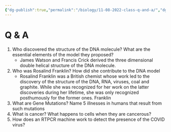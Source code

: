 ```yaml
---
{"dg-publish":true,"permalink":"/biology/11-08-2022-class-q-and-a/","dgHomeLink":true,"dgPassFrontmatter":false}
---
```


# Q & A
1. Who discovered the structure of the DNA molecule? What are the essential elements of the model they proposed?
	- James Watson and Francis Crick derived the three dimensional double helical structure of the DNA molecule. 
2. Who was Rosalind Franklin? How did she contribute to the DNA model
	- Rosalind Franklin was a British chemist whose work led to the discovery of the structure of the DNA, RNA, viruses, coal and graphite. While she was recognized for her work on the latter discoveries during her lifetime, she was only recognized posthumously for the former ones. Franklin 
1. What are Gene Mutations? Name 5 illnesses in humans that result from such mutations
2. What is cancer? What happens to cells when they are cancerous?
3. How does an RTPCR machine work to detect the presence of the COVID virus?